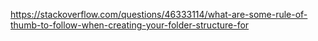 https://stackoverflow.com/questions/46333114/what-are-some-rule-of-thumb-to-follow-when-creating-your-folder-structure-for


